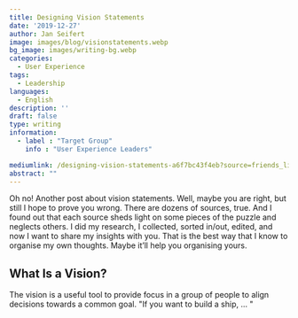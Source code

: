 ```yaml
---
title: Designing Vision Statements
date: '2019-12-27'
author: Jan Seifert
image: images/blog/visionstatements.webp
bg_image: images/writing-bg.webp
categories:
  - User Experience
tags:
  - Leadership
languages:
  - English
description: ''
draft: false
type: writing
information:
  - label : "Target Group"
    info : "User Experience Leaders"

mediumlink: /designing-vision-statements-a6f7bc43f4eb?source=friends_link&sk=0971583a88a0fa522aac2f69431a7965
abstract: ""
---
```


Oh no! Another post about vision statements. Well, maybe you are right, but still I hope to prove you wrong. There are dozens of sources, true. And I found out that each source sheds light on some pieces of the puzzle and neglects others. I did my research, I collected, sorted in/out, edited, and now I want to share my insights with you. That is the best way that I know to organise my own thoughts. Maybe it’ll help you organising yours.

## What Is a Vision?

The vision is a useful tool to provide focus in a group of people to align decisions towards a common goal. "If you want to build a ship, ... "
